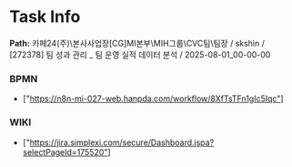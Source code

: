 # Task Info

**Path:** 카페24(주)\본사사업장\[CG]MI본부\MIH그룹\CVC팀\팀장 / skshin / [272378] 팀 성과 관리 _ 팀 운영 실적 데이터 분석 / 2025-08-01_00-00-00

### BPMN
- ["https://n8n-mi-027-web.hanpda.com/workflow/8XfTsTFn1gIc5Iqc"]

### WIKI
- ["https://jira.simplexi.com/secure/Dashboard.jspa?selectPageId=175520"]

